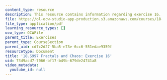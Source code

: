 ```yaml
---
content_type: resource
description: This resource contains information regarding exercise 16.
file: https://ol-ocw-studio-app-production.s3.amazonaws.com/courses/18-s997-introduction-to-matlab-programming-fall-2011/73d9acd77066bf17b49b679de24741a8_MIT18_S997F11_Exercise_16.pdf
file_type: application/pdf
learning_resource_types: []
ocw_type: OCWFile
parent_title: Exercises
parent_type: CourseSection
parent_uid: cd7c2d27-5ba5-e73e-6cc6-551edae9359f
resourcetype: Document
title: '18.S997 Fractals and Chaos: Exercise 16'
uid: 73d9acd7-7066-bf17-b49b-679de24741a8
video_metadata:
  youtube_id: null
---
```

